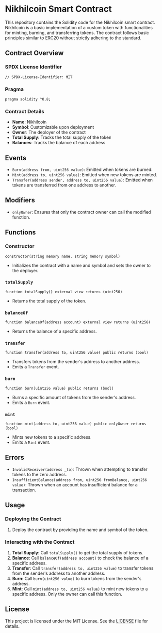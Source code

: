 # Nikhilcoin Smart Contract

This repository contains the Solidity code for the Nikhilcoin smart contract. Nikhilcoin is a basic implementation of a custom token with functionalities for minting, burning, and transferring tokens. The contract follows basic principles similar to ERC20 without strictly adhering to the standard.

## Contract Overview

### SPDX License Identifier

```solidity
// SPDX-License-Identifier: MIT
```

### Pragma

```solidity
pragma solidity ^0.8;
```

### Contract Details

- **Name**: Nikhilcoin
- **Symbol**: Customizable upon deployment
- **Owner**: The deployer of the contract
- **Total Supply**: Tracks the total supply of the token
- **Balances**: Tracks the balance of each address

## Events

- `Burn(address from, uint256 value)`: Emitted when tokens are burned.
- `Mint(address to, uint256 value)`: Emitted when new tokens are minted.
- `Transfer(address sender, address to, uint256 value)`: Emitted when tokens are transferred from one address to another.

## Modifiers

- `onlyOwner`: Ensures that only the contract owner can call the modified function.

## Functions

### Constructor

```solidity
constructor(string memory name, string memory symbol)
```
- Initializes the contract with a name and symbol and sets the owner to the deployer.

### `totalSupply`

```solidity
function totalSupply() external view returns (uint256)
```
- Returns the total supply of the token.

### `balanceOf`

```solidity
function balanceOf(address account) external view returns (uint256)
```
- Returns the balance of a specific address.

### `transfer`

```solidity
function transfer(address to, uint256 value) public returns (bool)
```
- Transfers tokens from the sender's address to another address.
- Emits a `Transfer` event.

### `burn`

```solidity
function burn(uint256 value) public returns (bool)
```
- Burns a specific amount of tokens from the sender's address.
- Emits a `Burn` event.

### `mint`

```solidity
function mint(address to, uint256 value) public onlyOwner returns (bool)
```
- Mints new tokens to a specific address.
- Emits a `Mint` event.

## Errors

- `InvalidReceiver(address _to)`: Thrown when attempting to transfer tokens to the zero address.
- `InsufficientBalance(address from, uint256 fromBalance, uint256 value)`: Thrown when an account has insufficient balance for a transaction.

## Usage

### Deploying the Contract

1. Deploy the contract by providing the name and symbol of the token.

### Interacting with the Contract

1. **Total Supply**: Call `totalSupply()` to get the total supply of tokens.
2. **Balance**: Call `balanceOf(address account)` to check the balance of a specific address.
3. **Transfer**: Call `transfer(address to, uint256 value)` to transfer tokens from the sender's address to another address.
4. **Burn**: Call `burn(uint256 value)` to burn tokens from the sender's address.
5. **Mint**: Call `mint(address to, uint256 value)` to mint new tokens to a specific address. Only the owner can call this function.

## License

This project is licensed under the MIT License. See the [LICENSE](LICENSE) file for details.
